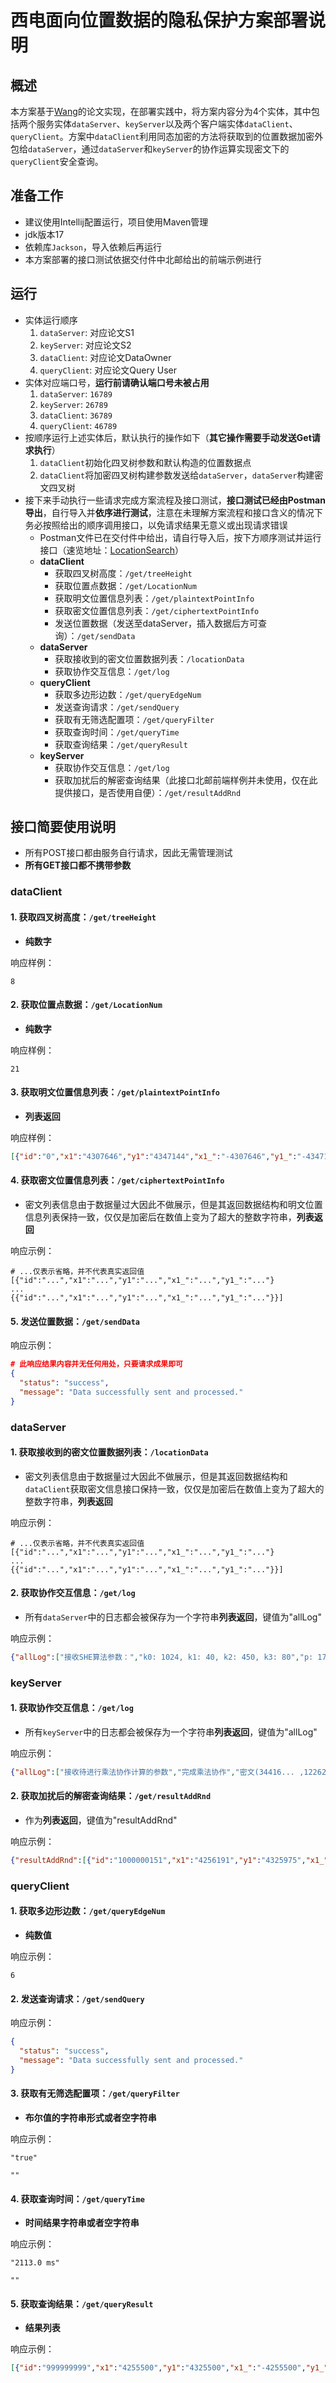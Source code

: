# 西电面向位置数据的隐私保护方案部署说明

## 概述

本方案基于[Wang](https://doi.org/10.1109/TIFS.2023.3282133)的论文实现，在部署实践中，将方案内容分为4个实体，其中包括两个服务实体`dataServer`、`keyServer`以及两个客户端实体`dataClient`、`queryClient`。方案中`dataClient`利用同态加密的方法将获取到的位置数据加密外包给`dataServer`，通过`dataServer`和`keyServer`的协作运算实现密文下的`queryClient`安全查询。

## 准备工作

- 建议使用Intellij配置运行，项目使用Maven管理
- jdk版本17
- 依赖库`Jackson`，导入依赖后再运行
- 本方案部署的接口测试依据交付件中北邮给出的前端示例进行

## 运行

- 实体运行顺序
  1. `dataServer`: 对应论文S1
  2. `keyServer`: 对应论文S2
  3. `dataClient`: 对应论文DataOwner
  4. `queryClient`: 对应论文Query User
- 实体对应端口号，**运行前请确认端口号未被占用**
  1. `dataServer`: `16789`
  2. `keyServer`: `26789`
  3. `dataClient`: `36789`
  4. `queryClient`: `46789`
- 按顺序运行上述实体后，默认执行的操作如下（**其它操作需要手动发送Get请求执行**）
  1. `dataClient`初始化四叉树参数和默认构造的位置数据点
  2. `dataClient`将加密四叉树构建参数发送给`dataServer`，`dataServer`构建密文四叉树
- 接下来手动执行一些请求完成方案流程及接口测试，**接口测试已经由Postman导出**，自行导入并**依序进行测试**，注意在未理解方案流程和接口含义的情况下务必按照给出的顺序调用接口，以免请求结果无意义或出现请求错误
  - Postman文件已在交付件中给出，请自行导入后，按下方顺序测试并运行接口（速览地址：[LocationSearch](https://www.postman.com/blue-station-942189/workspace/locationsearch/collection/29534002-d6825df3-29e3-4a18-94d6-19453ed16c59?action=share&creator=29534002)）
  - **dataClient**
    - 获取四叉树高度：`/get/treeHeight`
    - 获取位置点数据：`/get/LocationNum`
    - 获取明文位置信息列表：`/get/plaintextPointInfo`
    - 获取密文位置信息列表：`/get/ciphertextPointInfo`
    - 发送位置数据（发送至dataServer，插入数据后方可查询）：`/get/sendData`
  - **dataServer**
    - 获取接收到的密文位置数据列表：`/locationData`
    - 获取协作交互信息：`/get/log`
  - **queryClient**
    - 获取多边形边数：`/get/queryEdgeNum`
    - 发送查询请求：`/get/sendQuery`
    - 获取有无筛选配置项：`/get/queryFilter`
    - 获取查询时间：`/get/queryTime`
    - 获取查询结果：`/get/queryResult`
  - **keyServer**
    - 获取协作交互信息：`/get/log`
    - 获取加扰后的解密查询结果（此接口北邮前端样例并未使用，仅在此提供接口，是否使用自便）：`/get/resultAddRnd`

## 接口简要使用说明

- 所有POST接口都由服务自行请求，因此无需管理测试
- **所有GET接口都不携带参数**

### dataClient

#### 1. 获取四叉树高度：`/get/treeHeight`

- **纯数字**

响应样例：

```
8
```

#### 2. 获取位置点数据：`/get/LocationNum`

- **纯数字**

响应样例：

```
21
```

#### 3. 获取明文位置信息列表：`/get/plaintextPointInfo`

- **列表返回**

响应样例：

```json
[{"id":"0","x1":"4307646","y1":"4347144","x1_":"-4307646","y1_":"-4347144"},{"id":"1","x1":"4296508","y1":"4378469","x1_":"-4296508","y1_":"-4378469"},{"id":"2","x1":"4253315","y1":"4330260","x1_":"-4253315","y1_":"-4330260"},{"id":"18","x1":"4266150","y1":"4354976","x1_":"-4266150","y1_":"-4354976"},{"id":"19","x1":"4247136","y1":"4388590","x1_":"-4247136","y1_":"-4388590"},{"id":"999999999","x1":"4255500","y1":"4325500","x1_":"-4255500","y1_":"-4325500"}]
```

#### 4. 获取密文位置信息列表：`/get/ciphertextPointInfo`

- 密文列表信息由于数据量过大因此不做展示，但是其返回数据结构和明文位置信息列表保持一致，仅仅是加密后在数值上变为了超大的整数字符串，**列表返回**

响应示例：

```
# ...仅表示省略，并不代表真实返回值
[{"id":"...","x1":"...","y1":"...","x1_":"...","y1_":"..."}
...
{{"id":"...","x1":"...","y1":"...","x1_":"...","y1_":"..."}}]
```

#### 5. 发送位置数据：`/get/sendData`

响应示例：

```json
# 此响应结果内容并无任何用处，只要请求成果即可
{
  "status": "success",
  "message": "Data successfully sent and processed."
}
```

### dataServer

#### 1. 获取接收到的密文位置数据列表：`/locationData`

- 密文列表信息由于数据量过大因此不做展示，但是其返回数据结构和`dataClient`获取密文信息接口保持一致，仅仅是加密后在数值上变为了超大的整数字符串，**列表返回**

响应示例：

```
# ...仅表示省略，并不代表真实返回值
[{"id":"...","x1":"...","y1":"...","x1_":"...","y1_":"..."}
...
{{"id":"...","x1":"...","y1":"...","x1_":"...","y1_":"..."}}]
```

#### 2. 获取协作交互信息：`/get/log`

- 所有`dataServer`中的日志都会被保存为一个字符串**列表返回**，键值为"allLog"

响应示例：

```json
{"allLog":["接收SHE算法参数：","k0: 1024, k1: 40, k2: 450, k3: 80","p: 17678, q: 55038, l: 25074, N: 97299","E0_1: 61972, E0_2: 16663","SHE同态加密算法参数初始化完成","接收四叉树参数","num: 128","sx1: 74499..., sy1: 44346..., -sx1: 65676..., -sy1: 49623..., -sx2: 43655..., -sy2: 74500..., MINSIZE: 89758...","四叉树参数初始化完成","要插入的位置点信息","index: [0, 3, 2, 2, 1, 2, 3]","id: 89566..., x1: 97057..., y1: 41984..., -x1: 57447..., -y1: 75037...","位置点插入成功","要插入的位置点信息","index: [0, 0, 0, 0, 1, 3, 2]","id: 96935..., x1: 79604..., y1: 97169..., -x1: 37632..., -y1: 69391...","位置点插入成功","要插入的位置点信息","index: [2, 2, 1, 2, 3, 0, 0]","id: 40165..., x1: 43540..., y1: 87396..., -x1: 11401..., -y1: 68263...","位置点插入成功","接收到密文位置信息请求","成功返回密文位置信息","接收到日志请求"]}
```

### keyServer

#### 1. 获取协作交互信息：`/get/log`

- 所有`keyServer`中的日志都会被保存为一个字符串**列表返回**，键值为"allLog"

响应示例：

```json
{"allLog":["接收待进行乘法协作计算的参数","完成乘法协作","密文(34416... ,12262...) ===> 明文(949445798)","接收待进行乘法协作计算的参数","完成乘法协作","密文(48026... ,12317...) ===> 明文(416227270)","完成比较协作","接收待进行比较协作计算的参数","密文(19654...) ===> 明文(286250554)","完成比较协作","接收待解密的参数","完成解密","接收到获取加扰查询结果请求","成功返回加扰查询结果","接收到日志请求","成功返回日志","接收到获取加扰查询结果请求","成功返回加扰查询结果","接收到日志请求","成功返回日志","接收到获取加扰查询结果请求","成功返回加扰查询结果","接收到日志请求"]}
```

#### 2. 获取加扰后的解密查询结果：`/get/resultAddRnd`

- 作为**列表返回**，键值为"resultAddRnd"

响应示例：

```json
{"resultAddRnd":[{"id":"1000000151","x1":"4256191","y1":"4325975","x1_":"-4255260","y1_":"-4324572"}]}
```

### queryClient

#### 1. 获取多边形边数：`/get/queryEdgeNum`

- **纯数值**

响应示例：

```
6
```

#### 2. 发送查询请求：`/get/sendQuery`

响应示例：

```json
{
  "status": "success",
  "message": "Data successfully sent and processed."
}
```

#### 3. 获取有无筛选配置项：`/get/queryFilter`

- **布尔值的字符串形式或者空字符串**

响应示例：

```
"true"
```

```
""
```

#### 4. 获取查询时间：`/get/queryTime`

- **时间结果字符串或者空字符串**

响应示例：

```
"2113.0 ms"
```

```
""
```

#### 5. 获取查询结果：`/get/queryResult`

- **结果列表**

响应示例：

```json
[{"id":"999999999","x1":"4255500","y1":"4325500","x1_":"-4255500","y1_":"-4325500"}]
```

